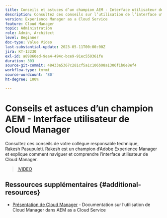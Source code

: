 ```yaml
---
title: Conseils et astuces d’un champion AEM - Interface utilisateur de Cloud Manager
description: Consultez ces conseils sur l’utilisation de l’interface utilisateur de Cloud Manager de Rakesh Pasupuleti, champion et expert AEM.
version: Experience Manager as a Cloud Service
feature: Cloud Manager
topic: Administration
role: Admin, Architect
level: Beginner
doc-type: Value Video
last-substantial-update: 2023-05-11T00:00:00Z
jira: KT-13230
exl-id: a89860ed-9ea4-494c-bce9-91ec550361fe
duration: 303
source-git-commit: 48433a5367c281cf5a1c106b08a1306f1b0e8ef4
workflow-type: tm+mt
source-wordcount: '80'
ht-degree: 100%

---
```


# Conseils et astuces d’un champion AEM - Interface utilisateur de Cloud Manager

Consultez ces conseils de votre collègue responsable technique, Rakesh Pasupuleti. Rakesh est un champion d’Adobe Experience Manager et explique comment naviguer et comprendre l’interface utilisateur de Cloud Manager.

>[!VIDEO](https://video.tv.adobe.com/v/3419298?quality=12&learn=on)

## Ressources supplémentaires {#additional-resources}

* [Présentation de Cloud Manager](https://experienceleague.adobe.com/docs/experience-manager-cloud-service/content/onboarding/concepts/cloud-manager-introduction.html?lang=fr) - Documentation sur l’utilisation de Cloud Manager dans AEM as a Cloud Service
